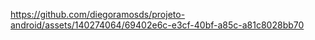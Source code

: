 https://github.com/diegoramosds/projeto-android/assets/140274064/69402e6c-e3cf-40bf-a85c-a81c8028bb70


